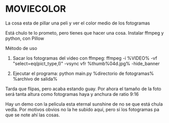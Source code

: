 # MOVIECOLOR
La cosa esta de pillar una peli y ver el color medio de los fotogramas


Está chulo te lo prometo, pero tienes que hacer una cosa. 
Instalar ffmpeg y python, con Pillow

Método de uso
  1. Sacar los fotogramas del video con ffmpeg: 
      ffmpeg -i %VIDEO% -vf "select=eq(pict_type\,I)" -vsync vfr %thumb%04d.jpg% -hide_banner
  
  2. Ejecutar el programa: 
      python main.py %directorio de fotogramas% %archivo de salida%
   
Tarda que flipas, pero acaba estando guay. Por ahora el tamaño de la foto será tanta altura como fotogramas 
haya y anchura de ratio 9:16
  
Hay un demo con la pelicula esta eternal sunshine de no se que está chula vedla. Por motivos obvios no la he subido aquí, pero sí los fotogramas pa que se note ahí las cosas.
